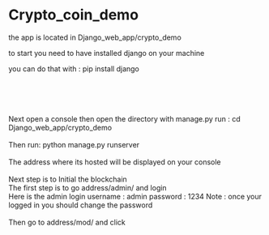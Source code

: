 # Crypto_coin_demo
the app is located in Django_web_app/crypto_demo

to start you need to have installed django on your machine

you can do that with : pip install django


</br>
</br>
</br>
</br>
Next 
open a console then open the directory with manage.py
run : cd Django_web_app/crypto_demo
</br>
</br>
Then run: python manage.py runserver
</br>
</br>
The address where its hosted will be displayed on your console
</br>
</br>
Next step is to Initial the blockchain
</br>
The first step is to go address/admin/
and login 
</br>
Here is the admin login
username : admin
password : 1234
Note : once your logged in you should change the password
</br>
</br>
Then go to address/mod/
and click 

